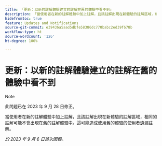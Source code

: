 ```yaml
---
title: 「更新：以新的註解體驗建立的註解在舊的體驗中看不到」
description: 「當使用者在新的註解體驗中加上註解，且該註解出現在新體驗的註解區域，相同的註解可能不會出現在舊的註解體驗中。這可能造成使用舊的體驗的使用者遺漏註解。」
hidefromtoc: true
feature: Updates and Notifications
source-git-commit: e39436a5aad5dbfe58386dc770babc2ed39f678b
workflow-type: ht
source-wordcount: '126'
ht-degree: 100%

---
```



# 更新：以新的註解體驗建立的註解在舊的體驗中看不到

>[!NOTE]
>
>此問題已在 2023 年 9 月 28 日修正。

當使用者在新的註解體驗中加上註解，且該註解出現在新體驗的註解區域，相同的註解可能不會出現在舊的註解體驗中。這可能造成使用舊的體驗的使用者遺漏註解。

_於 2023 年 9 月 6 日首次回報。_
